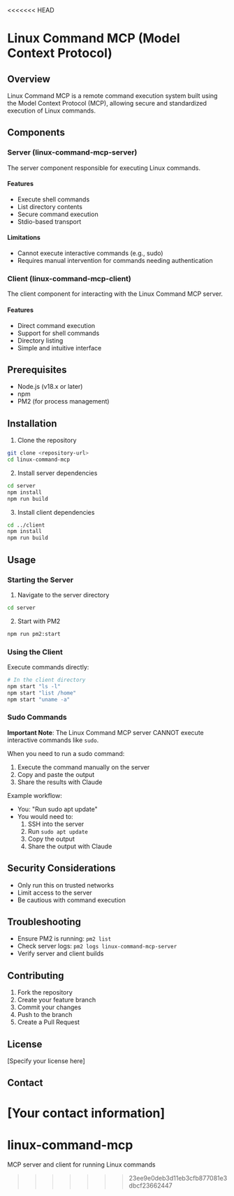 <<<<<<< HEAD
# Linux Command MCP (Model Context Protocol)

## Overview

Linux Command MCP is a remote command execution system built using the Model Context Protocol (MCP), allowing secure and standardized execution of Linux commands.

## Components

### Server (linux-command-mcp-server)
The server component responsible for executing Linux commands.

#### Features
- Execute shell commands
- List directory contents
- Secure command execution
- Stdio-based transport

#### Limitations
- Cannot execute interactive commands (e.g., sudo)
- Requires manual intervention for commands needing authentication

### Client (linux-command-mcp-client)
The client component for interacting with the Linux Command MCP server.

#### Features
- Direct command execution
- Support for shell commands
- Directory listing
- Simple and intuitive interface

## Prerequisites

- Node.js (v18.x or later)
- npm
- PM2 (for process management)

## Installation

1. Clone the repository
```bash
git clone <repository-url>
cd linux-command-mcp
```

2. Install server dependencies
```bash
cd server
npm install
npm run build
```

3. Install client dependencies
```bash
cd ../client
npm install
npm run build
```

## Usage

### Starting the Server

1. Navigate to the server directory
```bash
cd server
```

2. Start with PM2
```bash
npm run pm2:start
```

### Using the Client

Execute commands directly:
```bash
# In the client directory
npm start "ls -l"
npm start "list /home"
npm start "uname -a"
```

### Sudo Commands

**Important Note**: The Linux Command MCP server CANNOT execute interactive commands like `sudo`. 

When you need to run a sudo command:
1. Execute the command manually on the server
2. Copy and paste the output
3. Share the results with Claude

Example workflow:
- You: "Run sudo apt update"
- You would need to:
  1. SSH into the server
  2. Run `sudo apt update`
  3. Copy the output
  4. Share the output with Claude

## Security Considerations

- Only run this on trusted networks
- Limit access to the server
- Be cautious with command execution

## Troubleshooting

- Ensure PM2 is running: `pm2 list`
- Check server logs: `pm2 logs linux-command-mcp-server`
- Verify server and client builds

## Contributing

1. Fork the repository
2. Create your feature branch
3. Commit your changes
4. Push to the branch
5. Create a Pull Request

## License

[Specify your license here]

## Contact

[Your contact information]
=======
# linux-command-mcp
MCP server and client for running Linux commands
>>>>>>> 23ee9e0deb3d11eb3cfb877081e3dbcf23662447
